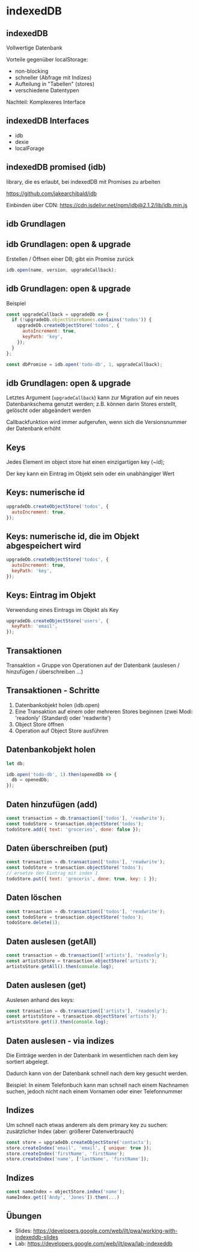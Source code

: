 # indexedDB

## indexedDB

Vollwertige Datenbank

Vorteile gegenüber localStorage:

- non-blocking
- schneller (Abfrage mit Indizes)
- Aufteilung in "Tabellen" (stores)
- verschiedene Datentypen

Nachteil: Komplexeres Interface

## indexedDB Interfaces

- idb
- dexie
- localForage

## indexedDB promised (idb)

library, die es erlaubt, bei indexedDB mit Promises zu arbeiten

https://github.com/jakearchibald/idb

Einbinden über CDN: https://cdn.jsdelivr.net/npm/idb@2.1.2/lib/idb.min.js

## idb Grundlagen

## idb Grundlagen: open & upgrade

Erstellen / Öffnen einer DB; gibt ein Promise zurück

```js
idb.open(name, version, upgradeCallback);
```

## idb Grundlagen: open & upgrade

Beispiel

```js
const upgradeCallback = upgradeDb => {
  if (!upgradeDb.objectStoreNames.contains('todos')) {
    upgradeDb.createObjectStore('todos', {
      autoIncrement: true,
      keyPath: 'key',
    });
  }
};

const dbPromise = idb.open('todo-db', 1, upgradeCallback);
```

## idb Grundlagen: open & upgrade

Letztes Argument (`upgradeCallback`) kann zur Migration auf ein neues Datenbankschema genutzt werden; z.B. können darin Stores erstellt, gelöscht oder abgeändert werden

Callbackfunktion wird immer aufgerufen, wenn sich die Versionsnummer der Datenbank erhöht

## Keys

Jedes Element im object store hat einen einzigartigen key (~id);

Der key kann ein Eintrag im Objekt sein oder ein unabhängiger Wert

## Keys: numerische id

```js
upgradeDb.createObjectStore('todos', {
  autoIncrement: true,
});
```

## Keys: numerische id, die im Objekt abgespeichert wird

```js
upgradeDb.createObjectStore('todos', {
  autoIncrement: true,
  keyPath: 'key',
});
```

## Keys: Eintrag im Objekt

Verwendung eines Eintrags im Objekt als Key

```js
upgradeDb.createObjectStore('users', {
  keyPath: 'email',
});
```

## Transaktionen

Transaktion = Gruppe von Operationen auf der Datenbank (auslesen / hinzufügen / überschreiben ...)

## Transaktionen - Schritte

1.  Datenbankobjekt holen (idb.open)
2.  Eine Transaktion auf einem oder mehreren Stores beginnen (zwei Modi: 'readonly' (Standard) oder 'readwrite')
3.  Object Store öffnen
4.  Operation auf Object Store ausführen

## Datenbankobjekt holen

```js
let db;

idb.open('todo-db', 1).then(openedDb => {
  db = openedDb;
});
```

## Daten hinzufügen (add)

```js
const transaction = db.transaction(['todos'], 'readwrite');
const todoStore = transaction.objectStore('todos');
todoStore.add({ text: 'groceries', done: false });
```

## Daten überschreiben (put)

```js
const transaction = db.transaction(['todos'], 'readwrite');
const todoStore = transaction.objectStore('todos');
// ersetze den Eintrag mit index 1
todoStore.put({ text: 'groceris', done: true, key: 1 });
```

## Daten löschen

```js
const transaction = db.transaction(['todos'], 'readwrite');
const todoStore = transaction.objectStore('todos');
todoStore.delete(1);
```

## Daten auslesen (getAll)

```js
const transaction = db.transaction(['artists'], 'readonly');
const artistsStore = transaction.objectStore('artists');
artistsStore.getAll().then(console.log);
```

## Daten auslesen (get)

Auslesen anhand des keys:

```js
const transaction = db.transaction(['artists'], 'readonly');
const artistsStore = transaction.objectStore('artists');
artistsStore.get(1).then(console.log);
```

## Daten auslesen - via indizes

Die Einträge werden in der Datenbank im wesentlichen nach dem key sortiert abgelegt.

Dadurch kann von der Datenbank schnell nach dem key gesucht werden.

Beispiel: In einem Telefonbuch kann man schnell nach einem Nachnamen suchen, jedoch nicht nach einem Vornamen oder einer Telefonnummer

## Indizes

Um schnell nach etwas anderem als dem primary key zu suchen: zusätzlicher Index (aber: größerer Datenverbrauch)

```js
const store = upgradeDb.createObjectStore('contacts');
store.createIndex('email', 'email', { unique: true });
store.createIndex('firstName', 'firstName');
store.createIndex('name', ['lastName', 'firstName']);
```

## Indizes

```js
const nameIndex = objectStore.index('name');
nameIndex.get(['Andy', 'Jones']).then(...)
```

## Übungen

- Slides: https://developers.google.com/web/ilt/pwa/working-with-indexeddb-slides
- Lab: https://developers.google.com/web/ilt/pwa/lab-indexeddb
